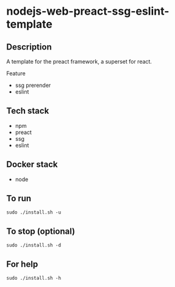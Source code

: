 # nodejs-web-preact-ssg-eslint-template

## Description
A template for the preact framework, a superset for react.

Feature
- ssg prerender
- eslint

## Tech stack
- npm
- preact
- ssg
- eslint

## Docker stack
- node

## To run
`sudo ./install.sh -u`

## To stop (optional)
`sudo ./install.sh -d`

## For help
`sudo ./install.sh -h`
